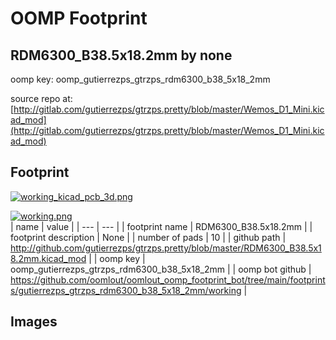 # OOMP Footprint  
## RDM6300_B38.5x18.2mm  by none  
  
oomp key: oomp_gutierrezps_gtrzps_rdm6300_b38_5x18_2mm  
  
source repo at: [http://gitlab.com/gutierrezps/gtrzps.pretty/blob/master/Wemos_D1_Mini.kicad_mod](http://gitlab.com/gutierrezps/gtrzps.pretty/blob/master/Wemos_D1_Mini.kicad_mod)  
## Footprint  
  
[![working_kicad_pcb_3d.png](working_kicad_pcb_3d_600.png)](working_kicad_pcb_3d.png)  
  
[![working.png](working_600.png)](working.png)  
| name | value | 
| --- | --- | 
| footprint name | RDM6300_B38.5x18.2mm | 
| footprint description | None | 
| number of pads | 10 | 
| github path | http://github.com/gutierrezps/gtrzps.pretty/blob/master/RDM6300_B38.5x18.2mm.kicad_mod | 
| oomp key | oomp_gutierrezps_gtrzps_rdm6300_b38_5x18_2mm | 
| oomp bot github | https://github.com/oomlout/oomlout_oomp_footprint_bot/tree/main/footprints/gutierrezps_gtrzps_rdm6300_b38_5x18_2mm/working | 
## Images  

